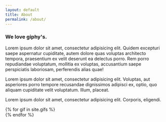 ```yaml
---
layout: default
title: About
permalink: /about/
---
```


<div class="about">
  <div class="container">
    <div class="row">
      <div class="col-xs-12 col-lg-6">
        <div class="left" id="selected" style="background-image: url('{{ site.gifs.last.gif_url }}');">
          <!-- This contains the animation -->
        </div>
      </div>
      <div class="col-xs-12 col-lg-6">
        <div class="right">
          <h3>
            We love <span>giphy's</span>.
          </h3>
          <p>
            Lorem ipsum dolor sit amet, consectetur adipisicing elit. Quidem excepturi saepe aspernatur cupiditate, autem dolore quas voluptas architecto tempora, praesentium ex velit deserunt ea delectus porro. Rem porro repudiandae voluptatum, mollitia ex voluptas, accusantium saepe perspiciatis laboriosam, perferendis alias quae!
          </p>
          <p>
            Lorem ipsum dolor sit amet, consectetur adipisicing elit. Voluptas, aut asperiores porro tempore recusandae dignissimos adipisci ex, optio, quo aliquam cupiditate velit voluptatum. Illum, placeat.
          </p>
          <p>
            Lorem ipsum dolor sit amet, consectetur adipisicing elit. Corporis, eligendi.
          </p>
        </div>
      </div>
    </div>
  </div>
</div>

<div class="container">
  <div class="row">
    <div class="col-xs-12 col-lg-6">
      <div class="row">
        {% for gif in site.gifs %}
        <div class="col-xs-6 col-lg-3">
          <div class="gif-item" style="background-image: url('{{ gif.gif_url }}');" data-target="{{ gif.gif_url }}">
          <div class="filter active"></div>
          </div>
        </div>
        {% endfor %}
      </div>
    </div>
    <div class="col-xs-12 col-lg-6">
    </div>
  </div>
</div>

<script src="https://ajax.googleapis.com/ajax/libs/jquery/1.11.1/jquery.min.js"></script>
<script>
  $(document).ready(function() {
    $( ".gif-item" ).click(function() {
      console.log("this works")
      var target = $(this).data('target');
      var css_target = "url(" + target + ")"
      $('#selected').css("background-image",css_target )
      $('.gif-item').css('filter', 'grayscale(100%)');
      $(this).css('filter', 'none');
    });
  });
</script>



